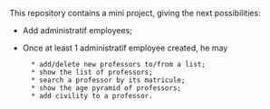 This repository contains a mini project, giving the next possibilities:
- Add administratif employees;
- Once at least 1 administratif employee created, he may 

        * add/delete new professors to/from a list;
        * show the list of professors;
        * search a professor by its matricule;
        * show the age pyramid of professors;
        * add civility to a professor.
                                                            
